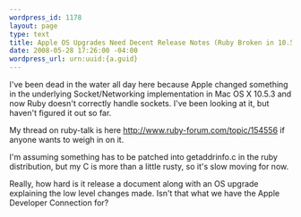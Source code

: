 ```yaml
--- 
wordpress_id: 1178
layout: page
type: text
title: Apple OS Upgrades Need Decent Release Notes (Ruby Broken in 10.5.3)
date: 2008-05-28 17:26:00 -04:00
wordpress_url: urn:uuid:{a.guid}
---
```

<p>I've been dead in the water all day here because Apple changed something in the underlying Socket/Networking implementation in Mac OS X 10.5.3 and now Ruby doesn't correctly handle sockets.  I've been looking at it, but haven't figured it out so far.</p>

<p>My thread on ruby-talk is here <a href="http://www.ruby-forum.com/topic/154556">http://www.ruby-forum.com/topic/154556</a> if anyone wants to weigh in on it.</p>

<p>I'm assuming something has to be patched into getaddrinfo.c in the ruby distribution, but my C is more than a little rusty, so it's slow moving for now.</p>

<p>Really, how hard is it release a document along with an OS upgrade explaining the low level changes made. Isn't that what we have the Apple Developer Connection for?</p>
